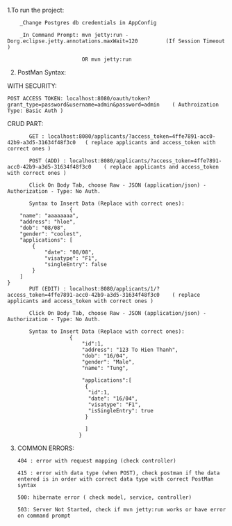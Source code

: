 1.To run the project: 


        _Change Postgres db credentials in AppConfig

        _In Command Prompt: mvn jetty:run -Dorg.eclipse.jetty.annotations.maxWait=120         (If Session Timeout ) 
        
                            OR mvn jetty:run  
                       
                      

2. PostMan Syntax:

WITH SECURITY:

    POST ACCESS TOKEN: localhost:8080/oauth/token?grant_type=password&username=admin&password=admin    ( Authroization Type: Basic Auth )

  CRUD PART:

           GET : localhost:8080/applicants/?access_token=4ffe7891-acc0-42b9-a3d5-31634f48f3c0   ( replace applicants and access_token with correct ones )

           POST (ADD) : localhost:8080/applicants/?access_token=4ffe7891-acc0-42b9-a3d5-31634f48f3c0    ( replace applicants and access_token with correct ones )
           
           Click On Body Tab, choose Raw - JSON (application/json) - Authorization - Type: No Auth. 
           
           Syntax to Insert Data (Replace with correct ones):
                        {
        "name": "aaaaaaaa",
        "address": "hloe",
        "dob": "08/08",
        "gender": "coolest",
        "applications": [
            {
                "date": "08/08",
                "visatype": "F1",
                "singleEntry": false
            }
        ]
    }
           PUT (EDIT) : localhost:8080/applicants/1/?access_token=4ffe7891-acc0-42b9-a3d5-31634f48f3c0    ( replace applicants and access_token with correct ones )
           
           Click On Body Tab, choose Raw - JSON (application/json) - Authorization - Type: No Auth. 
           
           Syntax to Insert Data (Replace with correct ones):
                        {
                            "id":1,
                            "address": "123 To Hien Thanh",
                            "dob": "16/04",
                            "gender": "Male",
                            "name": "Tung",

                            "applications":[
                             {
                              "id":1,
                              "date": "16/04",
                              "visatype": "F1",
                              "isSingleEntry": true
                             }

                             ]
                           }
           
           
3. COMMON ERRORS:

       404 : error with request mapping (check controller)

       415 : error with data type (when POST), check postman if the data entered is in order with correct data type with correct PostMan syntax

       500: hibernate error ( check model, service, controller)

       503: Server Not Started, check if mvn jetty:run works or have error on command prompt 



